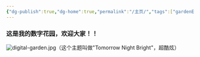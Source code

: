 ```yaml
---
{"dg-publish":true,"dg-home":true,"permalink":"/主页/","tags":["gardenEntry"],"dgPassFrontmatter":true,"created":"2024-05-31T12:41:33.046+08:00","updated":"2024-07-27T01:28:27.620+08:00"}
---
```


### 这是我的数字花园，欢迎大家！！

![digital-garden.jpg](/img/user/%E5%9B%BE%E7%89%87/digital-garden.jpg)（这个主题叫做"Tomorrow Night Bright"，超酷炫）